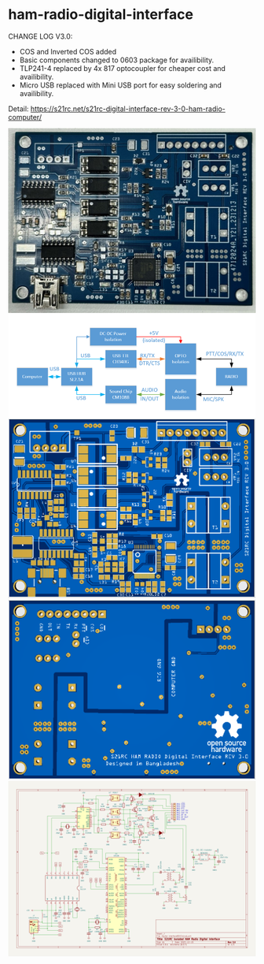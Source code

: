# ham-radio-digital-interface

CHANGE LOG
V3.0:
* COS and Inverted COS added
* Basic components changed to 0603 package for availibility.
* TLP241-4 replaced by 4x 817 optocoupler for cheaper cost and availibility.
* Micro USB replaced with Mini USB port for easy soldering and availibility.

Detail: https://s21rc.net/s21rc-digital-interface-rev-3-0-ham-radio-computer/



![PCBA without TH component](PCBA-1024.jpg)
![Block diagram](block-diagram-digi.PNG)
![PCB Top side](PCB_Top.PNG)
![PCB Bottom side](PCB_bottom.PNG)
![Schematic](s21rc_digital_interface_rev3_sch.png)
